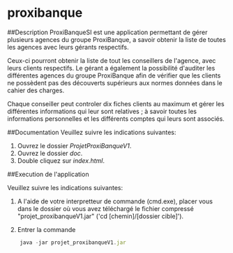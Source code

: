 # proxibanque

##Description
ProxiBanqueSI est une application permettant de gérer plusieurs agences du groupe ProxiBanque,
a savoir obtenir la liste de toutes les agences avec leurs gérants respectifs.

Ceux-ci pourront obtenir la liste de tout les conseillers de l'agence, avec leurs clients respectifs.
Le gérant a également la possibilité d'auditer les différentes agences du groupe ProxiBanque
afin de vérifier que les clients ne possèdent pas des découverts supérieurs aux normes données
dans le cahier des charges.

Chaque conseiller peut controler dix fiches clients au maximum et gérer les différentes informations
qui leur sont relatives ; à savoir toutes les informations personnelles et les différents comptes qui
leurs sont associés.

##Documentation
Veuillez suivre les indications suivantes:

1. Ouvrez le dossier *ProjetProxiBanqueV1*.
2. Ouvrez le dossier *doc*.
3. Double cliquez sur *index.html*.

##Execution de l'application

Veuillez suivre les indications suivantes:
	
1. A l'aide de votre interpretteur de commande (cmd.exe),
	placer vous dans le dossier où vous avez téléchargé
	le fichier compressé "projet_proxibanqueV1.jar"
	('cd [chemin]/[dossier cible]').

2. Entrer la commande 
```javascript
    java -jar projet_proxibanqueV1.jar

